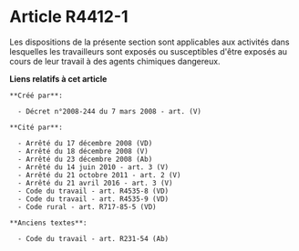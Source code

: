 # Article R4412-1

Les dispositions de la présente section sont applicables aux activités dans lesquelles les travailleurs sont exposés ou
susceptibles d'être exposés au cours de leur travail à des agents chimiques dangereux.

**Liens relatifs à cet article**

	**Créé par**:

	  - Décret n°2008-244 du 7 mars 2008 - art. (V)

	**Cité par**:

	  - Arrêté du 17 décembre 2008 (VD)
	  - Arrêté du 18 décembre 2008 (V)
	  - Arrêté du 23 décembre 2008 (Ab)
	  - Arrêté du 14 juin 2010 - art. 3 (V)
	  - Arrêté du 21 octobre 2011 - art. 2 (V)
	  - Arrêté du 21 avril 2016 - art. 3 (V)
	  - Code du travail - art. R4535-8 (VD)
	  - Code du travail - art. R4535-9 (VD)
	  - Code rural - art. R717-85-5 (VD)

	**Anciens textes**:

	  - Code du travail - art. R231-54 (Ab)

